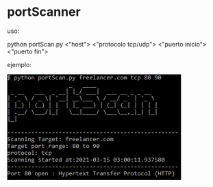 # portScanner

uso:

python portScan.py <"host"> <"protocolo tcp/udp"> <"puerto inicio"> <"puerto fin">

ejemplo:

![Alt text](/portscan.png?raw=true "example")
